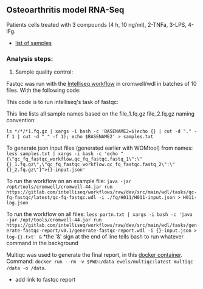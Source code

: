 ## Osteoarthritis model RNA-Seq 

Patients cells treated with 3 compounds (4 h, 10 ng/ml), 2-TNFa, 3-LPS, 4-IFg.

* [list of samples](samples.csv)

### Analysis steps:

1. Sample quality control:

Fastqc was run with the [Intelliseq workflow](https://gitlab.com/intelliseq/workflows/raw/master/src/main/wdl/tasks/quality-check-fastqc/v0.1/quality-check-fastqc.wdl) in cromwell/wdl in batches of 10 files. With the following code:

This code is to run intelliseq's task of fastqc:

This line lists all sample names based on the file_1.fq.gz file_2.fq.gz naming convention:

`ls */*/*1.fq.gz | xargs -i bash -c 'BASENAME2=$(echo {} | cut -d "." -f 1 | cut -d "_" -f 1); echo $BASENAME2' > samples.txt`


To generate json input files (generated earlier with WOMtool) from names:
`less samples.txt | xargs -i bash -c 'echo "{\"qc_fq_fastqc_workflow.qc_fq_fastqc.fastq_1\":\"{}_1.fq.gz\",\"qc_fq_fastqc_workflow.qc_fq_fastqc.fastq_2\":\"{}_2.fq.gz\"}">{}-input.json'`


To run the workflow on an example file: 
`java -jar /opt/tools/cromwell/cromwell-44.jar run https://gitlab.com/intelliseq/workflows/raw/dev/src/main/wdl/tasks/qc-fq-fastqc/latest/qc-fq-fastqc.wdl -i ./fq/H011/H011-input.json > H011-log.json`


To run the workflow on all files: `less partn.txt | xargs -i bash -c 'java -jar /opt/tools/cromwell-44.jar run https://gitlab.com/intelliseq/workflows/raw/dev/src/main/wdl/tasks/generate-fastqc-report/v0.1/generate-fastqc-report.wdl -i {}-input.json > log-{}.txt' &` *the '&' sign at the end of line tells bash to run whatever command in the background


Multiqc was used to generate the final report, in this [docker container](https://hub.docker.com/r/ewels/multiqc). Command: `docker run --rm -v $PWD:/data ewels/multiqc:latest multiqc /data -o /data`.

+ add link to fastqc report
